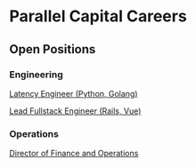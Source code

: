# Parallel Capital Careers

## Open Positions

### Engineering

[Latency Engineer (Python, Golang)](latency-engineer.html)

[Lead Fullstack Engineer (Rails, Vue)](lead-fullstack-engineer.html)

### Operations

[Director of Finance and Operations](director-of-finance-and-operations.html)
